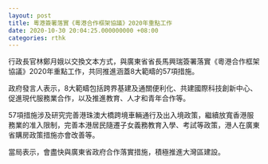 ```yaml
---
layout: post
title: 粵港簽署落實《粵港合作框架協議》2020年重點工作
date: 2020-10-30 20:04:25.000000000 +08:00
categories: rthk
---
```


行政長官林鄭月娥以交換文本方式，與廣東省省長馬興瑞簽署落實《粵港合作框架協議》2020年重點工作，共同推進涵蓋8大範疇的57項措施。
 
政府發言人表示，8大範疇包括跨界基建及通關便利化、共建國際科技創新中心、促進現代服務業合作，以及推進教育、人才和青年合作等。

57項措施涉及研究完善港珠澳大橋跨境車輛通行及出入境政策，繼續放寬香港服務業的准入限制，完善本港居民隨遷子女義務教育入學、考試等政策，港人在廣東省購房政策措施亦會改善等。

當局表示，會盡快與廣東省政府合作落實措施，積極推進大灣區建設。
